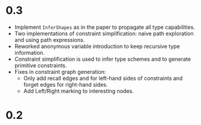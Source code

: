 

# 0.3

- Implement `InferShapes` as in the paper to propagate all type capabilities.
- Two implementations of constraint simplification: naive path exploration and using path expressions.
- Reworked anonymous variable introduction to keep recursive type information.
- Constraint simplification is used to infer type schemes and to generate primitive constraints.
- Fixes in constraint graph generation:
    - Only add recall edges and for left-hand sides of constraints and forget edges for right-hand sides.
    - Add Left/Right marking to interesting nodes.

# 0.2
